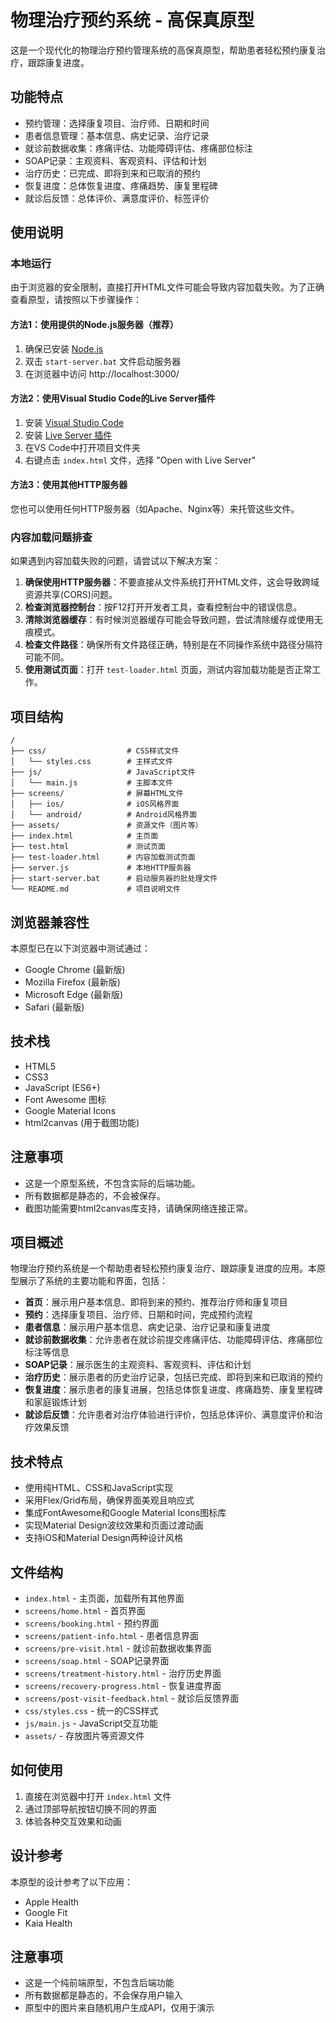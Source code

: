 # 物理治疗预约系统 - 高保真原型

这是一个现代化的物理治疗预约管理系统的高保真原型，帮助患者轻松预约康复治疗，跟踪康复进度。

## 功能特点

- 预约管理：选择康复项目、治疗师、日期和时间
- 患者信息管理：基本信息、病史记录、治疗记录
- 就诊前数据收集：疼痛评估、功能障碍评估、疼痛部位标注
- SOAP记录：主观资料、客观资料、评估和计划
- 治疗历史：已完成、即将到来和已取消的预约
- 恢复进度：总体恢复进度、疼痛趋势、康复里程碑
- 就诊后反馈：总体评价、满意度评价、标签评价

## 使用说明

### 本地运行

由于浏览器的安全限制，直接打开HTML文件可能会导致内容加载失败。为了正确查看原型，请按照以下步骤操作：

#### 方法1：使用提供的Node.js服务器（推荐）

1. 确保已安装 [Node.js](https://nodejs.org/)
2. 双击 `start-server.bat` 文件启动服务器
3. 在浏览器中访问 http://localhost:3000/

#### 方法2：使用Visual Studio Code的Live Server插件

1. 安装 [Visual Studio Code](https://code.visualstudio.com/)
2. 安装 [Live Server 插件](https://marketplace.visualstudio.com/items?itemName=ritwickdey.LiveServer)
3. 在VS Code中打开项目文件夹
4. 右键点击 `index.html` 文件，选择 "Open with Live Server"

#### 方法3：使用其他HTTP服务器

您也可以使用任何HTTP服务器（如Apache、Nginx等）来托管这些文件。

### 内容加载问题排查

如果遇到内容加载失败的问题，请尝试以下解决方案：

1. **确保使用HTTP服务器**：不要直接从文件系统打开HTML文件，这会导致跨域资源共享(CORS)问题。
2. **检查浏览器控制台**：按F12打开开发者工具，查看控制台中的错误信息。
3. **清除浏览器缓存**：有时候浏览器缓存可能会导致问题，尝试清除缓存或使用无痕模式。
4. **检查文件路径**：确保所有文件路径正确，特别是在不同操作系统中路径分隔符可能不同。
5. **使用测试页面**：打开 `test-loader.html` 页面，测试内容加载功能是否正常工作。

## 项目结构

```
/
├── css/                  # CSS样式文件
│   └── styles.css        # 主样式文件
├── js/                   # JavaScript文件
│   └── main.js           # 主脚本文件
├── screens/              # 屏幕HTML文件
│   ├── ios/              # iOS风格界面
│   └── android/          # Android风格界面
├── assets/               # 资源文件（图片等）
├── index.html            # 主页面
├── test.html             # 测试页面
├── test-loader.html      # 内容加载测试页面
├── server.js             # 本地HTTP服务器
├── start-server.bat      # 启动服务器的批处理文件
└── README.md             # 项目说明文件
```

## 浏览器兼容性

本原型已在以下浏览器中测试通过：

- Google Chrome (最新版)
- Mozilla Firefox (最新版)
- Microsoft Edge (最新版)
- Safari (最新版)

## 技术栈

- HTML5
- CSS3
- JavaScript (ES6+)
- Font Awesome 图标
- Google Material Icons
- html2canvas (用于截图功能)

## 注意事项

- 这是一个原型系统，不包含实际的后端功能。
- 所有数据都是静态的，不会被保存。
- 截图功能需要html2canvas库支持，请确保网络连接正常。

## 项目概述

物理治疗预约系统是一个帮助患者轻松预约康复治疗、跟踪康复进度的应用。本原型展示了系统的主要功能和界面，包括：

- **首页**：展示用户基本信息、即将到来的预约、推荐治疗师和康复项目
- **预约**：选择康复项目、治疗师、日期和时间，完成预约流程
- **患者信息**：展示用户基本信息、病史记录、治疗记录和康复进度
- **就诊前数据收集**：允许患者在就诊前提交疼痛评估、功能障碍评估、疼痛部位标注等信息
- **SOAP记录**：展示医生的主观资料、客观资料、评估和计划
- **治疗历史**：展示患者的历史治疗记录，包括已完成、即将到来和已取消的预约
- **恢复进度**：展示患者的康复进展，包括总体恢复进度、疼痛趋势、康复里程碑和家庭锻炼计划
- **就诊后反馈**：允许患者对治疗体验进行评价，包括总体评价、满意度评价和治疗效果反馈

## 技术特点

- 使用纯HTML、CSS和JavaScript实现
- 采用Flex/Grid布局，确保界面美观且响应式
- 集成FontAwesome和Google Material Icons图标库
- 实现Material Design波纹效果和页面过渡动画
- 支持iOS和Material Design两种设计风格

## 文件结构

- `index.html` - 主页面，加载所有其他界面
- `screens/home.html` - 首页界面
- `screens/booking.html` - 预约界面
- `screens/patient-info.html` - 患者信息界面
- `screens/pre-visit.html` - 就诊前数据收集界面
- `screens/soap.html` - SOAP记录界面
- `screens/treatment-history.html` - 治疗历史界面
- `screens/recovery-progress.html` - 恢复进度界面
- `screens/post-visit-feedback.html` - 就诊后反馈界面
- `css/styles.css` - 统一的CSS样式
- `js/main.js` - JavaScript交互功能
- `assets/` - 存放图片等资源文件

## 如何使用

1. 直接在浏览器中打开 `index.html` 文件
2. 通过顶部导航按钮切换不同的界面
3. 体验各种交互效果和动画

## 设计参考

本原型的设计参考了以下应用：
- Apple Health
- Google Fit
- Kaia Health

## 注意事项

- 这是一个纯前端原型，不包含后端功能
- 所有数据都是静态的，不会保存用户输入
- 原型中的图片来自随机用户生成API，仅用于演示 